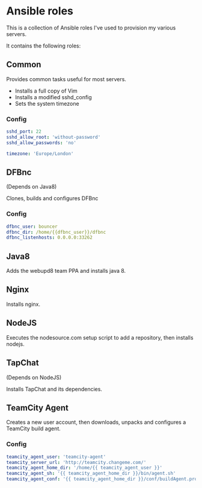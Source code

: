 # Ansible roles

This is a collection of Ansible roles I've used to provision my various servers.

It contains the following roles:

## Common

Provides common tasks useful for most servers.

* Installs a full copy of Vim
* Installs a modified sshd_config
* Sets the system timezone

### Config

```yaml
sshd_port: 22
sshd_allow_root: 'without-password'
sshd_allow_passwords: 'no'

timezone: 'Europe/London'
```

## DFBnc

(Depends on Java8)

Clones, builds and configures DFBnc

### Config

```yaml
dfbnc_user: bouncer
dfbnc_dir: /home/{{dfbnc_user}}/dfbnc
dfbnc_listenhosts: 0.0.0.0:33262
```

## Java8

Adds the webupd8 team PPA and installs java 8.

## Nginx

Installs nginx.

## NodeJS

Executes the nodesource.com setup script to add a repository, then installs
nodejs.

## TapChat

(Depends on NodeJS)

Installs TapChat and its dependencies.

## TeamCity Agent

Creates a new user account, then downloads, unpacks and configures a
TeamCity build agent.

### Config

```yaml
teamcity_agent_user: 'teamcity-agent'
teamcity_server_url: 'http://teamcity.changeme.com/'
teamcity_agent_home_dir: '/home/{{ teamcity_agent_user }}'
teamcity_agent_sh: '{{ teamcity_agent_home_dir }}/bin/agent.sh'
teamcity_agent_conf: '{{ teamcity_agent_home_dir }}/conf/buildAgent.properties'
```